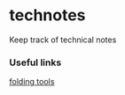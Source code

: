 # technotes
Keep track of technical notes

### Useful links
[folding tools](https://github.com/sacdallago/folding_tools)


